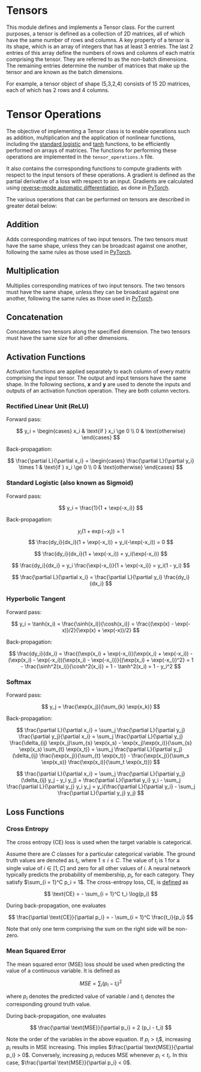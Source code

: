 # Tensors

This module defines and implements a Tensor class. For the current purposes, a tensor is defined as a collection of 2D matrices, all of which have the same number of rows and columns. A key property of a tensor is its shape, which is an array of integers that has at least 3 entries. The last 2 entries of this array define the numbers of rows and columns of each matrix comprising the tensor. They are referred to as the non-batch dimensions. The remaining entries determine the number of matrices that make up the tensor and are known as the batch dimensions. 

For example, a tensor object of shape (5,3,2,4) consists of 15 2D matrices, each of which has 2 rows and 4 columns. 

# Tensor Operations

The objective of implementing a Tensor class is to enable operations such as addition, multiplication and the application of nonlinear functions, including the [standard logistic](https://en.wikipedia.org/wiki/Logistic_function) and [tanh](https://en.wikipedia.org/wiki/Tanh) functions, to be efficiently performed on arrays of matrices. The functions for performing these operations are implemented in the `tensor_operations.h` file. 

It also contains the corresponding functions to compute gradients with respect to the input tensors of these operations. A gradient is defined as the partial derivative of a loss with respect to an input. Gradients are calculated using [reverse-mode automatic differentiation](https://en.wikipedia.org/wiki/Automatic_differentiation), as done in [PyTorch](https://pytorch.org/docs/stable/notes/autograd.html).

The various operations that can be performed on tensors are described in greater detail below:

## Addition

Adds corresponding matrices of two input tensors. The two tensors must have the same shape, unless they can be broadcast against one another, following the same rules as those used in [PyTorch](https://pytorch.org/docs/stable/notes/broadcasting.html).

## Multiplication

Multiplies corresponding matrices of two input tensors. The two tensors must have the same shape, unless they can be broadcast against one another, following the same rules as those used in [PyTorch](https://pytorch.org/docs/stable/notes/broadcasting.html).

## Concatenation

Concatenates two tensors along the specified dimension. The two tensors must have the same size for all other dimensions.

## Activation Functions

Activation functions are applied separately to each column of every matrix comprising the input tensor. The output and input tensors have the same shape. In the following sections, $\mathbf{x}$ and $\mathbf{y}$ are used to denote the inputs and outputs of an activation function operation. They are both column vectors.

### Rectified Linear Unit (ReLU)

Forward pass:

$$
y_i = \begin{cases}
x_i & \text{if } x_i \ge 0 \\
0 & \text{otherwise}
\end{cases}
$$

Back-propagation:

$$
\frac{\partial L}{\partial x_i} = \begin{cases}
\frac{\partial L}{\partial y_i} \times 1 & \text{if } x_i \ge 0 \\
0 & \text{otherwise}
\end{cases}
$$

### Standard Logistic (also known as Sigmoid)

Forward pass:

$$
y_i = \frac{1}{1 + \exp(-x_i)}
$$

Back-propagation:


$$
y_i(1 + \exp(-x_i)) = 1
$$
$$
\frac{dy_i}{dx_i}(1 + \exp(-x_i)) + y_i(-\exp(-x_i)) = 0
$$

$$
\frac{dy_i}{dx_i}(1 + \exp(-x_i)) = y_i(\exp(-x_i))
$$

$$
\frac{dy_i}{dx_i} = y_i \frac{\exp(-x_i)}{1 + \exp(-x_i)} = y_i(1 - y_i)
$$


$$
\frac{\partial L}{\partial x_i} = \frac{\partial L}{\partial y_i} \frac{dy_i}{dx_i}
$$

### Hyperbolic Tangent

Forward pass:

$$
y_i = \tanh(x_i) = \frac{\sinh(x_i)}{\cosh(x_i)} = \frac{(\exp(x) - \exp(-x))/2}{\exp(x) + \exp(-x))/2} 
$$

Back-propagation:

$$
\frac{dy_i}{dx_i} = \frac{(\exp(x_i) + \exp(-x_i))(\exp(x_i) + \exp(-x_i)) - (\exp(x_i) - \exp(-x_i))(\exp(x_i) - \exp(-x_i))}{(\exp(x_i) + \exp(-x_i))^2} = 1 - \frac{\sinh^2(x_i)}{\cosh^2(x_i)} = 1 - \tanh^2(x_i) = 1 - y_i^2
$$

### Softmax

Forward pass:

$$
y_j = \frac{\exp(x_j)}{\sum_{k} \exp(x_k)}
$$

Back-propagation:

$$
\frac{\partial L}{\partial x_i} = \sum_j \frac{\partial L}{\partial y_j} \frac{\partial y_j}{\partial x_i} = \sum_j \frac{\partial L}{\partial y_j} \frac{\delta_{ij} \exp(x_j)\sum_{s} \exp(x_s) - \exp(x_j)\exp(x_i)}{\sum_{s} \exp(x_s) \sum_{t} \exp(x_t)} = \sum_j \frac{\partial L}{\partial y_j} (\delta_{ij} \frac{\exp(x_j)}{\sum_{t} \exp(x_t)} - \frac{\exp(x_j)}{\sum_s \exp(x_s)} \frac{\exp(x_i)}{\sum_t \exp(x_t)})
$$

$$
\frac{\partial L}{\partial x_i} = \sum_j \frac{\partial L}{\partial y_j} (\delta_{ij} y_j - y_i y_j) = \frac{\partial L}{\partial y_i} y_i - \sum_j \frac{\partial L}{\partial y_j} y_i y_j = y_i(\frac{\partial L}{\partial y_i} - \sum_j \frac{\partial L}{\partial y_j} y_j)
$$

## Loss Functions

### Cross Entropy

The cross entropy (CE) loss is used when the target variable is categorical.

Assume there are $C$ classes for a particular categorical variable. The ground truth values are denoted as $t_i$, where $1 \le i \le C$. The value of $t_i$ is 1 for a single value of $i \in [1, C]$ and zero for all other values of $i$. A neural network typically predicts the probability of membership, $p_i$, for each category. They satisfy $\sum_{i = 1}^C p_i = 1$. The cross-entropy loss, CE, is [defined](https://medium.com/@chris.p.hughes10/a-brief-overview-of-cross-entropy-loss-523aa56b75d5) as

$$
\text{CE} = - \sum_{i = 1}^C t_i \log(p_i)
$$

During back-propagation, one evaluates 

$$
\frac{\partial \text{CE}}{\partial p_i} = - \sum_{i = 1}^C \frac{t_i}{p_i} 
$$

Note that only one term comprising the sum on the right side will be non-zero.


### Mean Squared Error

The mean squared error (MSE) loss should be used when predicting the value of a continuous variable. It is defined as 

$$
MSE = \sum_{i} (p_i - t_i)^2 
$$

where $p_i$ denotes the predicted value of variable $i$ and $t_i$ denotes the corresponding ground truth value.

During back-propagation, one evaluates 

$$
\frac{\partial \text{MSE}}{\partial p_i} =  2 (p_i - t_i) 
$$

Note the order of the variables in the above equation. If $p_i > t_i$$, increasing $p_i$ results in MSE increasing. This implies $\frac{\partial \text{MSE}}{\partial p_i} > 0$. Conversely, increasing $p_i$ reduces MSE whenever $p_i < t_i$. In this case, $\frac{\partial \text{MSE}}{\partial p_i} < 0$.
